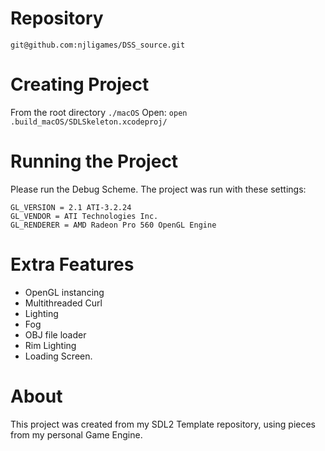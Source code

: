 # Repository
`git@github.com:njligames/DSS_source.git`

# Creating Project
From the root directory
`./macOS`
Open:
`open .build_macOS/SDLSkeleton.xcodeproj/`

# Running the Project
Please run the Debug Scheme.
The project was run with these settings:
```
GL_VERSION = 2.1 ATI-3.2.24
GL_VENDOR = ATI Technologies Inc.
GL_RENDERER = AMD Radeon Pro 560 OpenGL Engine
```

# Extra Features
*  OpenGL instancing
*  Multithreaded Curl
*  Lighting
*  Fog
*  OBJ file loader
*  Rim Lighting
*  Loading Screen.

# About
This project was created from my SDL2 Template repository, using pieces from my personal Game Engine.


